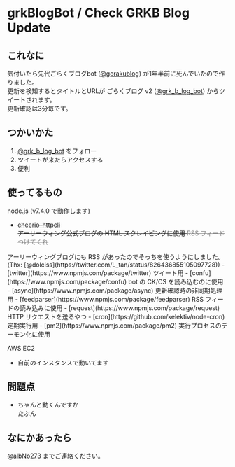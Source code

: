 # grkBlogBot / Check GRKB Blog Update

## これなに
気付いたら先代ごらくブログbot ([@gorakublog](https://twitter.com/gorakublog)) が1年半前に死んでいたので作りました。  
更新を検知するとタイトルとURLが ごらくブログ v2 ([@grk_b_log_bot](https://twitter.com/grk_b_log_bot)) からツイートされます。  
更新確認は3分毎です。

## つかいかた
1. [@grk_b_log_bot](https://twitter.com/grk_b_log_bot) をフォロー
1. ツイートが来たらアクセスする
1. 便利

## 使ってるもの

node.js (v7.4.0 で動作します)  
<s>
- [cheerio-httpcli](https://www.npmjs.com/package/cheerio-httpcli)  
アーリーウィング公式ブログの HTML スクレイピングに使用 <font color="Gray"><s> RSS フィードつけてくれ</s></font>
</s>  
アーリーウィングブログにも RSS があったのでそっちを使うようにしました。
(Thx: [@dolciss](https://twitter.com/L_tan/status/826436855105097728))
- [twitter](https://www.npmjs.com/package/twitter)  
ツイート用
- [confu](https://www.npmjs.com/package/confu)  
bot の CK/CS を読み込むのに使用  
- [async](https://www.npmjs.com/package/async)  
更新確認時の非同期処理用
- [feedparser](https://www.npmjs.com/package/feedparser)  
RSS フィードの読み込みに使用
- [request](https://www.npmjs.com/package/request)  
HTTP リクエストを送るやつ
- [cron](https://github.com/kelektiv/node-cron)  
定期実行用
- [pm2](https://www.npmjs.com/package/pm2)  
実行プロセスのデーモン化に使用  
  
AWS EC2  
- 自前のインスタンスで動いてます

## 問題点
- ちゃんと動くんですか  
たぶん

## なにかあったら
[@albNo273](https://twitter.com/albNo273) までご連絡ください。